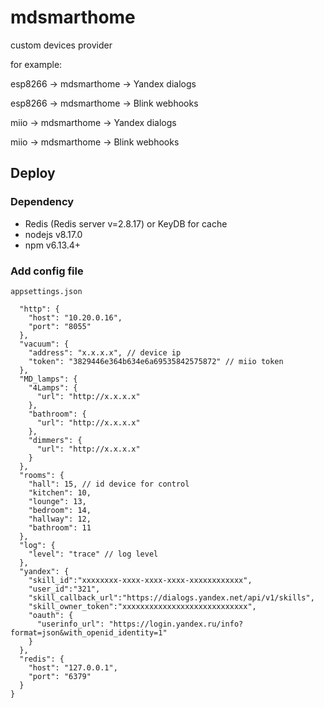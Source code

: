 # mdsmarthome
custom devices provider 

for example:

esp8266 -> mdsmarthome -> Yandex dialogs

esp8266 -> mdsmarthome -> Blink webhooks 

miio -> mdsmarthome -> Yandex dialogs

miio -> mdsmarthome -> Blink webhooks 


## Deploy

### Dependency
* Redis (Redis server v=2.8.17) or KeyDB for cache 
* nodejs v8.17.0
* npm v6.13.4+

### Add config file 
```appsettings.json```
```{
  "http": {
    "host": "10.20.0.16",
    "port": "8055"
  },
  "vacuum": {
    "address": "x.x.x.x", // device ip
    "token": "3829446e364b634e6a69535842575872" // miio token
  },
  "MD_lamps": {
    "4Lamps": {
      "url": "http://x.x.x.x"
    },
    "bathroom": {
      "url": "http://x.x.x.x"
    },
    "dimmers": {
      "url": "http://x.x.x.x"
    }
  },
  "rooms": {
    "hall": 15, // id device for control
    "kitchen": 10,
    "lounge": 13,
    "bedroom": 14,
    "hallway": 12,
    "bathroom": 11
  },
  "log": {
    "level": "trace" // log level 
  },
  "yandex": {
    "skill_id":"xxxxxxxx-xxxx-xxxx-xxxx-xxxxxxxxxxxx", 
    "user_id":"321",
    "skill_callback_url":"https://dialogs.yandex.net/api/v1/skills",
    "skill_owner_token":"xxxxxxxxxxxxxxxxxxxxxxxxxxxx",
    "oauth": {
      "userinfo_url": "https://login.yandex.ru/info?format=json&with_openid_identity=1"
    }
  },
  "redis": {
    "host": "127.0.0.1",
    "port": "6379"
  }
}
```
